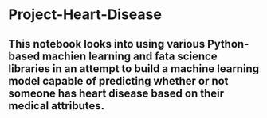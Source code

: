# Project-Heart-Disease
## This notebook looks into using various Python-based machien learning and fata science libraries in an attempt to build a machine learning model capable of predicting whether or not someone has heart disease based on their medical attributes.